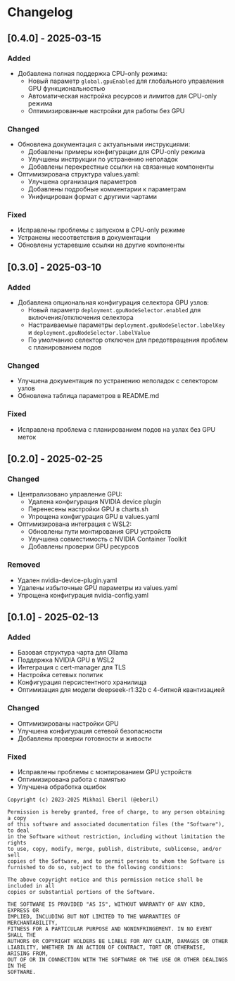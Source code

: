 # Changelog

## [0.4.0] - 2025-03-15

### Added
- Добавлена полная поддержка CPU-only режима:
  - Новый параметр `global.gpuEnabled` для глобального управления GPU функциональностью
  - Автоматическая настройка ресурсов и лимитов для CPU-only режима
  - Оптимизированные настройки для работы без GPU

### Changed
- Обновлена документация с актуальными инструкциями:
  - Добавлены примеры конфигурации для CPU-only режима
  - Улучшены инструкции по устранению неполадок
  - Добавлены перекрестные ссылки на связанные компоненты
- Оптимизирована структура values.yaml:
  - Улучшена организация параметров
  - Добавлены подробные комментарии к параметрам
  - Унифицирован формат с другими чартами

### Fixed
- Исправлены проблемы с запуском в CPU-only режиме
- Устранены несоответствия в документации
- Обновлены устаревшие ссылки на другие компоненты

## [0.3.0] - 2025-03-10

### Added
- Добавлена опциональная конфигурация селектора GPU узлов:
  - Новый параметр `deployment.gpuNodeSelector.enabled` для включения/отключения селектора
  - Настраиваемые параметры `deployment.gpuNodeSelector.labelKey` и `deployment.gpuNodeSelector.labelValue`
  - По умолчанию селектор отключен для предотвращения проблем с планированием подов

### Changed
- Улучшена документация по устранению неполадок с селектором узлов
- Обновлена таблица параметров в README.md

### Fixed
- Исправлена проблема с планированием подов на узлах без GPU меток

## [0.2.0] - 2025-02-25

### Changed
- Централизовано управление GPU:
  - Удалена конфигурация NVIDIA device plugin
  - Перенесены настройки GPU в charts.sh
  - Упрощена конфигурация GPU в values.yaml
- Оптимизирована интеграция с WSL2:
  - Обновлены пути монтирования GPU устройств
  - Улучшена совместимость с NVIDIA Container Toolkit
  - Добавлены проверки GPU ресурсов

### Removed
- Удален nvidia-device-plugin.yaml
- Удалены избыточные GPU параметры из values.yaml
- Упрощена конфигурация nvidia-config.yaml

## [0.1.0] -  2025-02-13

### Added
- Базовая структура чарта для Ollama
- Поддержка NVIDIA GPU в WSL2
- Интеграция с cert-manager для TLS
- Настройка сетевых политик
- Конфигурация персистентного хранилища
- Оптимизация для модели deepseek-r1:32b с 4-битной квантизацией

### Changed
- Оптимизированы настройки GPU
- Улучшена конфигурация сетевой безопасности
- Добавлены проверки готовности и живости

### Fixed
- Исправлены проблемы с монтированием GPU устройств
- Оптимизирована работа с памятью
- Улучшена обработка ошибок

```plain text
Copyright (c) 2023-2025 Mikhail Eberil (@eberil)

Permission is hereby granted, free of charge, to any person obtaining a copy
of this software and associated documentation files (the "Software"), to deal
in the Software without restriction, including without limitation the rights
to use, copy, modify, merge, publish, distribute, sublicense, and/or sell
copies of the Software, and to permit persons to whom the Software is
furnished to do so, subject to the following conditions:

The above copyright notice and this permission notice shall be included in all
copies or substantial portions of the Software.

THE SOFTWARE IS PROVIDED "AS IS", WITHOUT WARRANTY OF ANY KIND, EXPRESS OR
IMPLIED, INCLUDING BUT NOT LIMITED TO THE WARRANTIES OF MERCHANTABILITY,
FITNESS FOR A PARTICULAR PURPOSE AND NONINFRINGEMENT. IN NO EVENT SHALL THE
AUTHORS OR COPYRIGHT HOLDERS BE LIABLE FOR ANY CLAIM, DAMAGES OR OTHER
LIABILITY, WHETHER IN AN ACTION OF CONTRACT, TORT OR OTHERWISE, ARISING FROM,
OUT OF OR IN CONNECTION WITH THE SOFTWARE OR THE USE OR OTHER DEALINGS IN THE
SOFTWARE.
```